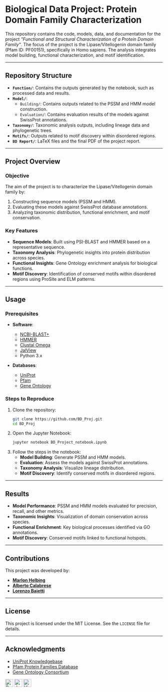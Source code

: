 # Biological Data Project: Protein Domain Family Characterization

This repository contains the code, models, data, and documentation for the project *"Functional and Structural Characterization of a Protein Domain Family"*. The focus of the project is the Lipase/Vitellogenin domain family (Pfam ID: PF00151), specifically in Homo sapiens. The analysis integrates model building, functional characterization, and motif identification.

---

## Repository Structure
- **`Function/`**: Contains the outputs generated by the notebook, such as processed data and results.
- **`Model/`**:
  - `Building/`: Contains outputs related to the PSSM and HMM model construction.
  - `Evaluation/`: Contains evaluation results of the models against SwissProt annotations.
- **`Taxonomy/`**: Taxonomic analysis outputs, including lineage data and phylogenetic trees.
- **`Motifs/`**: Outputs related to motif discovery within disordered regions.
- **`BD Report/`**: LaTeX files and the final PDF of the project report.


---

## Project Overview

### Objective
The aim of the project is to characterize the Lipase/Vitellogenin domain family by:
1. Constructing sequence models (PSSM and HMM).
2. Evaluating these models against SwissProt database annotations.
3. Analyzing taxonomic distribution, functional enrichment, and motif conservation.

### Key Features
- **Sequence Models**: Built using PSI-BLAST and HMMER based on a representative sequence.
- **Taxonomy Analysis**: Phylogenetic insights into protein distribution across species.
- **Functional Insights**: Gene Ontology enrichment analysis for biological functions.
- **Motif Discovery**: Identification of conserved motifs within disordered regions using ProSite and ELM patterns.

---

## Usage

### Prerequisites
- **Software**:
  - [NCBI-BLAST+](https://ftp.ncbi.nlm.nih.gov/blast/executables/blast+/LATEST/)
  - [HMMER](http://hmmer.org/)
  - [Clustal Omega](http://www.clustal.org/omega/)
  - [JalView](http://www.jalview.org/)
  - Python 3.x

- **Databases**:
  - [UniProt](https://www.uniprot.org/)
  - [Pfam](https://pfam.xfam.org/)
  - [Gene Ontology](http://geneontology.org/docs/download-ontology/)

### Steps to Reproduce
1. Clone the repository:
   ```bash
   git clone https://github.com/BD_Proj.git
   cd BD_Proj
   ```
2. Open the Jupyter Notebook:
   ```bash
   jupyter notebook BD_Project_notebook.ipynb
   ```
3. Follow the steps in the notebook:
   - **Model Building**: Generate PSSM and HMM models.
   - **Evaluation**: Assess the models against SwissProt annotations.
   - **Taxonomy Analysis**: Visualize lineage distribution.
   - **Motif Discovery**: Identify conserved motifs in disordered regions.

---

## Results
- **Model Performance**: PSSM and HMM models evaluated for precision, recall, and other metrics.
- **Taxonomic Insights**: Visualization of domain conservation across species.
- **Functional Enrichment**: Key biological processes identified via GO annotations.
- **Motif Discovery**: Conserved motifs linked to functional hotspots.

---

## Contributions
This project was developed by:
- [**Marlon Helbing**](https://github.com/maloooon)
- [**Alberto Calabrese**](https://github.com/Albi1999)
- [**Lorenzo Baietti**](https://github.com/BaioSbubens)


---

## License
This project is licensed under the MIT License. See the `LICENSE` file for details.

---

## Acknowledgments
- [UniProt Knowledgebase](https://www.uniprot.org/)
- [Pfam Protein Families Database](https://pfam.xfam.org/)
- [Gene Ontology Consortium](http://geneontology.org/)

</div>

<p>
  <img alt="Python" src="https://img.shields.io/badge/Python-3776AB?logo=python&logoColor=white&style=plastic" height="25"/>
  <img alt="Jupyter" src="https://img.shields.io/badge/Jupyter-F37626?logo=Jupyter&logoColor=white&style=plastic" height="25"/>
  <img alt="Visual Studio Code" src="https://img.shields.io/badge/Visual Studio Code-007ACC?logo=VisualStudioCode&logoColor=white&style=plastic" height="25"/>
</p>
